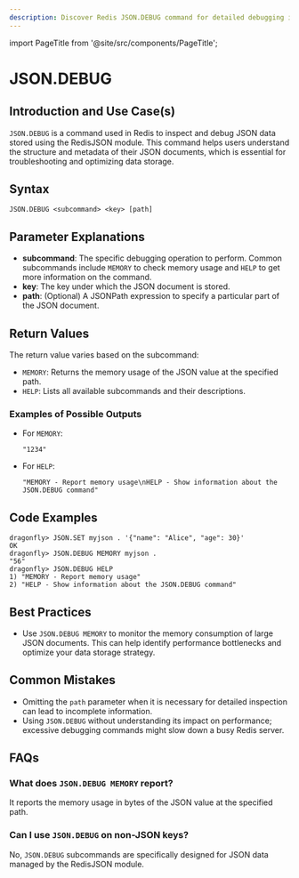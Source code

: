 ```yaml
---
description: Discover Redis JSON.DEBUG command for detailed debugging information about JSON values.
---
```


import PageTitle from '@site/src/components/PageTitle';

# JSON.DEBUG

<PageTitle title="Redis JSON.DEBUG Explained (Better Than Official Docs)" />

## Introduction and Use Case(s)

`JSON.DEBUG` is a command used in Redis to inspect and debug JSON data stored using the RedisJSON module. This command helps users understand the structure and metadata of their JSON documents, which is essential for troubleshooting and optimizing data storage.

## Syntax

```cli
JSON.DEBUG <subcommand> <key> [path]
```

## Parameter Explanations

- **subcommand**: The specific debugging operation to perform. Common subcommands include `MEMORY` to check memory usage and `HELP` to get more information on the command.
- **key**: The key under which the JSON document is stored.
- **path**: (Optional) A JSONPath expression to specify a particular part of the JSON document.

## Return Values

The return value varies based on the subcommand:

- `MEMORY`: Returns the memory usage of the JSON value at the specified path.
- `HELP`: Lists all available subcommands and their descriptions.

### Examples of Possible Outputs

- For `MEMORY`:
  ```cli
  "1234"
  ```
- For `HELP`:
  ```cli
  "MEMORY - Report memory usage\nHELP - Show information about the JSON.DEBUG command"
  ```

## Code Examples

```cli
dragonfly> JSON.SET myjson . '{"name": "Alice", "age": 30}'
OK
dragonfly> JSON.DEBUG MEMORY myjson .
"56"
dragonfly> JSON.DEBUG HELP
1) "MEMORY - Report memory usage"
2) "HELP - Show information about the JSON.DEBUG command"
```

## Best Practices

- Use `JSON.DEBUG MEMORY` to monitor the memory consumption of large JSON documents. This can help identify performance bottlenecks and optimize your data storage strategy.

## Common Mistakes

- Omitting the `path` parameter when it is necessary for detailed inspection can lead to incomplete information.
- Using `JSON.DEBUG` without understanding its impact on performance; excessive debugging commands might slow down a busy Redis server.

## FAQs

### What does `JSON.DEBUG MEMORY` report?

It reports the memory usage in bytes of the JSON value at the specified path.

### Can I use `JSON.DEBUG` on non-JSON keys?

No, `JSON.DEBUG` subcommands are specifically designed for JSON data managed by the RedisJSON module.
